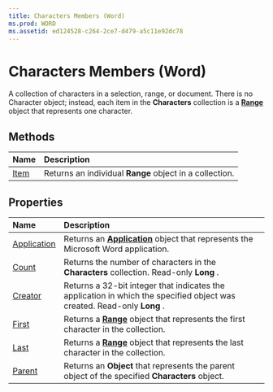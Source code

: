 ```yaml
---
title: Characters Members (Word)
ms.prod: WORD
ms.assetid: ed124528-c264-2ce7-d479-a5c11e92dc78
---
```



# Characters Members (Word)
A collection of characters in a selection, range, or document. There is no Character object; instead, each item in the  **Characters** collection is a **[Range](range-object-word.md)** object that represents one character.

## Methods



|**Name**|**Description**|
|:-----|:-----|
|[Item](characters-item-method-word.md)|Returns an individual  **Range** object in a collection.|

## Properties



|**Name**|**Description**|
|:-----|:-----|
|[Application](characters-application-property-word.md)|Returns an  **[Application](application-object-word.md)** object that represents the Microsoft Word application.|
|[Count](characters-count-property-word.md)|Returns the number of characters in the  **Characters** collection. Read-only **Long** .|
|[Creator](characters-creator-property-word.md)|Returns a 32-bit integer that indicates the application in which the specified object was created. Read-only  **Long** .|
|[First](characters-first-property-word.md)|Returns a  **[Range](range-object-word.md)** object that represents the first character in the collection.|
|[Last](characters-last-property-word.md)|Returns a  **[Range](range-object-word.md)** object that represents the last character in the collection.|
|[Parent](characters-parent-property-word.md)|Returns an  **Object** that represents the parent object of the specified **Characters** object.|

